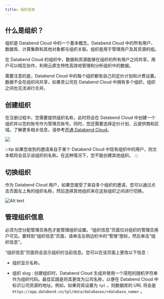 ```yaml
---
title: 组织信息
---
```


## 什么是组织？

组织是 Databend Cloud 中的一个基本概念。Databend Cloud 中的所有用户、数据库、计算集群和其他对象都与组织关联。组织是用于管理用户及其资源的组。

在 Databend Cloud 的组织中，数据和资源能够在组织的所有用户之间共享。用户可以相互协作，利用云原生特性高效地管理和分析组织中的数据。

需要注意的是，Databend Cloud 中的每个组织都有自己的定价计划和计费设置。数据不会在组织间共享，如果贵公司在 Databend Cloud 中拥有多个组织，组织之间也无法进行合并。

## 创建组织

在注册过程中，您需要提供组织名称，此时将会在 Databend Cloud 中创建一个组织并以您的账号作为管理员账号。同时，您还需要选择定价计划、云提供商和区域。了解更多相关信息，请参考[开通 Databend Cloud](../01-getting-started/00-activate.md)。

![](@site/static/img/documents/getting-started/01.png)

:::tip
如果您收到的邀请来自于某个 Databend Cloud 中现有组织中的用户，则文本框将会显示该组织的名称。在这种情况下，您不能创建其他组织。
:::

## 切换组织

作为 Databend Cloud 用户，如果您接受了来自多个组织的邀请，您可以通过点击页面左上角的组织名称，然后选择其他组织来在这些组织之间进行切换。

![Alt text](@site/static/img/documents_cn/org-and-users/switch-org-cn.gif)

## 管理组织信息

必须为您分配管理员角色才能管理组织设置。“组织信息”页面仅对组织的管理员用户可见。要转到“组织信息”页面，请单击左侧边栏中的“管理”图标，然后单击“组织信息”。

“组织信息”页面将会显示组织的当前信息。您可以在该页面上更改以下信息：

- 组织显示名称。

- 组织 slug : 创建组织时，Databend Cloud 生成并使用一个简短的随机字符串作为组织代码。最佳实践是将其更改为公司名称，以便在 Databend Cloud 中标识公司资源的地址。例如，如果将其设置为 `tpl` ，则数据库的 URL 将会是 `https://app.databend.cn/tpl/data/databases/<database_name>` 。
